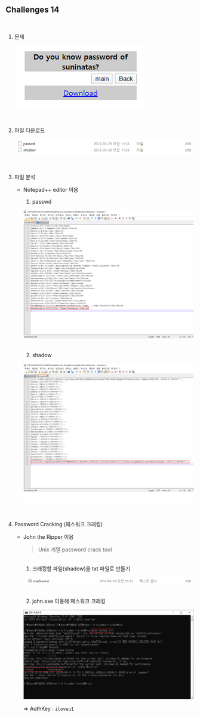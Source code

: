 ## Challenges 14

<br>

1. 문제

   ![1586953909605](./images/1586953909605.png)

<br>


2. 파일 다운로드

   ![1586953983416](./images/1586953983416.png)

<br>

3. 파일 분석

   - Notepad++ editor 이용

     1) passwd

     ![](./images/1587014656788.png)

     <br>

     2) shadow

     ![](./images/1587014624951.png)

<br>

4. Password Cracking (패스워크 크래킹)

   - John the Ripper 이용

     > Unix 계열 password crack tool
     
     <br>
     
     1) 크래킹할 파일(shadow)을 txt 파일로 만들기
     
     ![	](./images/1587014951102.png)
     
     <br>
     
     2) john.exe 이용해 패스워크 크래킹
     
     ![		](./images/1587015040566.png)<br>
     
     ⇒ AuthKey : `iloveu1`	




